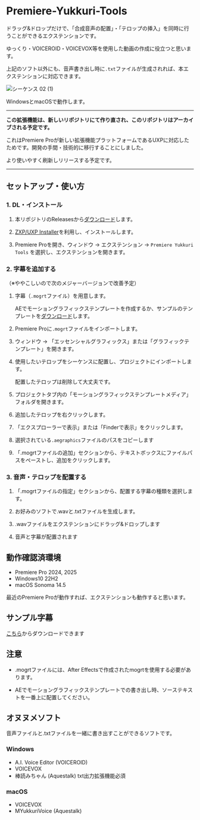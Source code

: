 # Premiere-Yukkuri-Tools

ドラッグ&ドロップだけで、「合成音声の配置」・「テロップの挿入」を同時に行うことができるエクステンションです。

ゆっくり・VOICEROID・VOICEVOX等を使用した動画の作成に役立つと思います。

上記のソフト以外にも、音声書き出し時に`.txt`ファイルが生成されれば、本エクステンションに対応できます。

![シーケンス 02 (1)](https://github.com/user-attachments/assets/246a26ab-ec89-43b2-80d6-6992e0cf7933)

WindowsとmacOSで動作します。

---

**この拡張機能は、新しいリポジトリにて作り直され、このリポジトリはアーカイブされる予定です。**

これはPremiere Proが新しい拡張機能プラットフォームであるUXPに対応したためです。開発の手間・技術的に移行することにしました。

より使いやすく刷新しリリースする予定です。

---

## セットアップ・使い方

### 1. DL・インストール

1. 本リポジトリのReleasesから[ダウンロード](https://github.com/tamago572/premiere-yukkuri-tools/releases/latest)します。

2. [ZXP/UXP Installer](https://aescripts.com/learn/zxp-installer/)を利用し、インストールします。

7. Premiere Proを開き、ウィンドウ → エクステンション → `Premiere Yukkuri Tools` を選択し、エクステンションを開きます。

### 2. 字幕を追加する

（※ややこしいので次のメジャーバージョンで改善予定）

1. 字幕（`.mogrt`ファイル）を用意します。

    AEでモーショングラフィックステンプレートを作成するか、サンプルのテンプレートを[ダウンロード](./mgts)します。

2. Premiere Proに`.mogrt`ファイルをインポートします。

3. ウィンドウ → 「エッセンシャルグラフィックス」または「グラフィックテンプレート」を開きます。

4. 使用したいテロップをシーケンスに配置し、プロジェクトにインポートします。

    配置したテロップは削除して大丈夫です。

5. プロジェクトタブ内の「モーショングラフィックステンプレートメディア」フォルダを開きます。

6. 追加したテロップを右クリックします。

7. 「エクスプローラーで表示」または「Finderで表示」をクリックします。

8. 選択されている`.aegraphics`ファイルのパスをコピーします

9. 「.mogrtファイルの追加」セクションから、テキストボックスにファイルパスをペーストし、追加をクリックします。

### 3. 音声・テロップを配置する

1. 「.mogrtファイルの指定」セクションから、配置する字幕の種類を選択します。

2. お好みのソフトで.wavと.txtファイルを生成します。

3. .wavファイルをエクステンションにドラッグ&ドロップします

4. 音声と字幕が配置されます

## 動作確認済環境

- Premiere Pro 2024, 2025
- Windows10 22H2
- macOS Sonoma 14.5

最近のPremiere Proが動作すれば、エクステンションも動作すると思います。

## サンプル字幕

[こちら](./mgts)からダウンロードできます

## 注意

- .mogrtファイルには、After Effectsで作成されたmogrtを使用する必要があります。

- AEでモーショングラフィックステンプレートでの書き出し時、ソーステキストを一番上に配置してください。

## オヌヌメソフト

音声ファイルと.txtファイルを一緒に書き出すことができるソフトです。

### Windows

- A.I. Voice Editor (VOICEROID)
- VOICEVOX
- 棒読みちゃん (Aquestalk) txt出力拡張機能必須

### macOS

- VOICEVOX
- MYukkuriVoice (Aquestalk)
